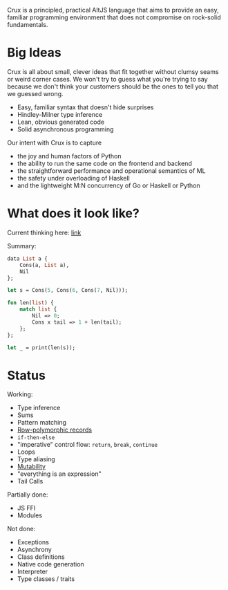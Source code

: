 
Crux is a principled, practical AltJS language that aims to provide an easy, familiar programming environment that
does not compromise on rock-solid fundamentals.

# Big Ideas

Crux is all about small, clever ideas that fit together without clumsy seams or weird corner cases.  We won't try
to guess what you're trying to say because we don't think your customers should be the ones to tell you that we guessed
wrong.

* Easy, familiar syntax that doesn't hide surprises
* Hindley-Milner type inference
* Lean, obvious generated code
* Solid asynchronous programming

Our intent with Crux is to capture

* the joy and human factors of Python
* the ability to run the same code on the frontend and backend
* the straightforward performance and operational semantics of ML
* the safety under overloading of Haskell
* and the lightweight M:N concurrency of Go or Haskell or Python

# What does it look like?

Current thinking here: [link](https://github.com/andyfriesen/Crux/wiki/Syntax-Strawman)

Summary:

```ocaml
data List a {
    Cons(a, List a),
    Nil
};

let s = Cons(5, Cons(6, Cons(7, Nil)));

fun len(list) {
    match list {
        Nil => 0;
        Cons x tail => 1 + len(tail);
    };
};

let _ = print(len(s));
```

# Status

Working:
* Type inference
* Sums
* Pattern matching
* [Row-polymorphic records](https://github.com/andyfriesen/Crux/blob/master/design/objects.md)
* `if-then-else`
* "imperative" control flow: `return`, `break`, `continue`
* Loops
* Type aliasing
* [Mutability](https://github.com/andyfriesen/Crux/blob/master/design/mutability.md)
* "everything is an expression"
* Tail Calls

Partially done:
* JS FFI
* Modules

Not done:
* Exceptions
* Asynchrony
* Class definitions
* Native code generation
* Interpreter
* Type classes / traits
